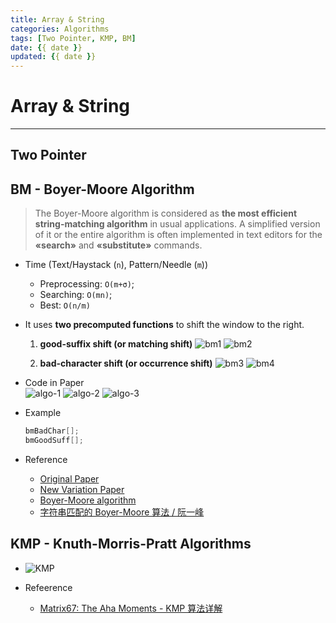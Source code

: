 ```yaml
---
title: Array & String
categories: Algorithms
tags: [Two Pointer, KMP, BM]
date: {{ date }}
updated: {{ date }}
---
```


# Array & String
---

## Two Pointer



## **BM** - Boyer-Moore Algorithm

> The Boyer-Moore algorithm is considered as **the most efficient string-matching algorithm** in usual applications.
> A simplified version of it or the entire algorithm is often implemented in text editors for the **«search»** and **«substitute»** commands.

- Time (Text/Haystack (`n`), Pattern/Needle (`m`))
    - Preprocessing: `O(m+σ)`;
    - Searching: `O(mn)`;
    - Best: `O(n/m)`

- It uses **two precomputed functions** to shift the window to the right.
    1. **good-suffix shift (or matching shift)** 
        ![bm1](http://7xqccv.com1.z0.glb.clouddn.com//18-7-7/21372498.jpg)
        ![bm2](http://7xqccv.com1.z0.glb.clouddn.com//18-7-7/77131328.jpg)
    
    2. **bad-character shift (or occurrence shift)**
        ![bm3](http://7xqccv.com1.z0.glb.clouddn.com//18-7-7/69786964.jpg)
        ![bm4](http://7xqccv.com1.z0.glb.clouddn.com//18-7-7/46309067.jpg)

- Code in Paper    
    ![algo-1](http://7xqccv.com1.z0.glb.clouddn.com//18-7-7/27315401.jpg)
    ![algo-2](http://7xqccv.com1.z0.glb.clouddn.com//18-7-7/52203052.jpg)
    ![algo-3](http://7xqccv.com1.z0.glb.clouddn.com//18-7-7/98296025.jpg)

- Example

    ```java
    bmBadChar[];
    bmGoodSuff[];
    ```

- Reference
    - [Original Paper](https://www.cs.utexas.edu/~moore/publications/fstrpos.pdf)
    - [New Variation Paper](https://www.cs.utexas.edu/~moore/publications/sustik-moore.pdf)
    - [Boyer-Moore algorithm](http://www-igm.univ-mlv.fr/~lecroq/string/node14.html#SECTION00140)
    - [字符串匹配的 Boyer-Moore 算法 / 阮一峰](http://www.ruanyifeng.com/blog/2013/05/boyer-moore_string_search_algorithm.html)


## **KMP** - Knuth-Morris-Pratt Algorithms

- ![KMP](http://7xqccv.com1.z0.glb.clouddn.com//18-7-7/37376383.jpg)

- Refeerence
    - [Matrix67: The Aha Moments - KMP 算法详解](http://www.matrix67.com/blog/archives/115)
